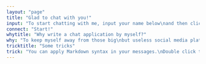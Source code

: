 ```yaml
---
layout: "page"
title: "Glad to chat with you!"
input: "To start chatting with me, input your name below\nand then click the start button!\nI will be nofitied even if I am not online for this moment."
connect: "Start!"
whytitle: "Why write a chat application by myself?"
why: "To keep myself away from those big\nbut useless social media platforms."
tricktitle: "Some tricks"
trick: "You can apply Markdown syntax in your messages.\nDouble click to reply a message.\nDon't forget to check the menu on right top, video chat is there."
---
```


<script setup>
import Contact from '../../components/chat/connect.vue'
</script>

<Contact />
